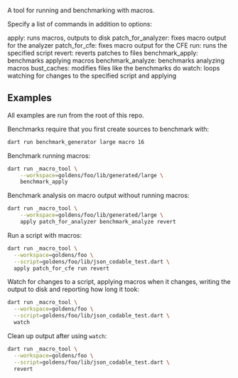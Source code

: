 A tool for running and benchmarking with macros.

Specify a list of commands in addition to options:

  apply: runs macros, outputs to disk
  patch_for_analyzer: fixes macro output for the analyzer
  patch_for_cfe: fixes macro output for the CFE
  run: runs the specified script
  revert: reverts patches to files
  benchmark_apply: benchmarks applying macros
  benchmark_analyze: benchmarks analyzing macros
  bust_caches: modifies files like the benchmarks do
  watch: loops watching for changes to the specified script and applying

## Examples

All examples are run from the root of this repo.

Benchmarks require that you first create sources to benchmark with:

```bash
dart run benchmark_generator large macro 16
```

Benchmark running macros:

```bash
dart run _macro_tool \
    --workspace=goldens/foo/lib/generated/large \
    benchmark_apply
```

Benchmark analysis on macro output without running macros:

```bash
dart run _macro_tool \
    --workspace=goldens/foo/lib/generated/large \
    apply patch_for_analyzer benchmark_analyze revert
```

Run a script with macros:

```bash
dart run _macro_tool \
  --workspace=goldens/foo \
  --script=goldens/foo/lib/json_codable_test.dart \
  apply patch_for_cfe run revert
```

Watch for changes to a script, applying macros when it changes, writing the
output to disk and reporting how long it took:

```bash
dart run _macro_tool \
  --workspace=goldens/foo \
  --script=goldens/foo/lib/json_codable_test.dart \
  watch
```

Clean up output after using `watch`:

```bash
dart run _macro_tool \
  --workspace=goldens/foo \
  --script=goldens/foo/lib/json_codable_test.dart \
  revert
```
